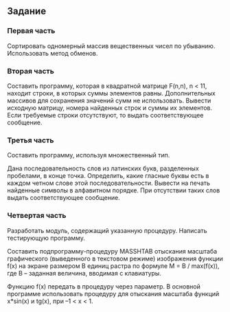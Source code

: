 ## Задание

### Первая часть

Сортировать одномерный массив вещественных чисел по убыванию. Использовать метод обменов.

### Вторая часть

Составить программу, которая в квадратной матрице F(n,n), n < 11, находит строки, в которых суммы элементов равны. Дополнительных массивов для сохранения значений сумм не использовать. Вывести исходную матрицу, номера найденных строк и суммы их элементов. Если требуемые строки отсутствуют, то выдать соответствующее сообщение.

### Третья часть

Составить программу, используя множественный тип.

Дана последовательность слов из латинских букв, разделенных пробелами, в конце точка. Определить, какие гласные буквы есть в каждом четном слове этой последовательности. Вывести на печать найденные символы в алфавитном порядке. При отсутствии таких слов выдать соответствующее сообщение.

### Четвертая часть

Разработать модуль, содержащий указанную процедуру. Написать тестирующую программу.

Составить подпрограмму-процедуру MASSHTAB отыскания масштаба графического (выведенного в текстовом режиме) изображения функции f(x) на экране размером B единиц растра по формуле M = B / max(f(x)), где B – заданная величина, вводимая с клавиатуры.

Функцию f(x) передать в процедуру через параметр. В основной программе использовать процедуру для отыскания масштаба функций x*sin(x) и tg(x), при –1 < x < 1.
